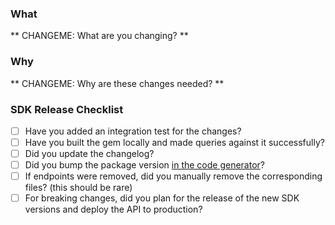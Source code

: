 ### What

** CHANGEME: What are you changing? **

### Why

** CHANGEME: Why are these changes needed? **

### SDK Release Checklist

- [ ] Have you added an integration test for the changes?
- [ ] Have you built the gem locally and made queries against it successfully?
- [ ] Did you update the changelog?
- [ ] Did you bump the package version [in the code generator](https://github.com/patch-technology/client-code-generation/blob/main/configs/ruby-config.json#L11-L12)?
- [ ] If endpoints were removed, did you manually remove the corresponding files? (this should be rare)
- [ ] For breaking changes, did you plan for the release of the new SDK versions and deploy the API to production?
